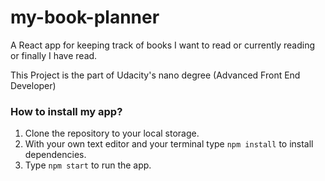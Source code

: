 # my-book-planner
A React app for keeping track of books I want to read or currently reading or finally I have read. 

This Project is the part of Udacity's nano degree (Advanced Front End Developer)

### How to install my app? 
  1. Clone the repository to your local storage. 
  2. With your own text editor and your terminal type ```npm install``` to install dependencies. 
  3. Type ```npm start``` to run the app.
